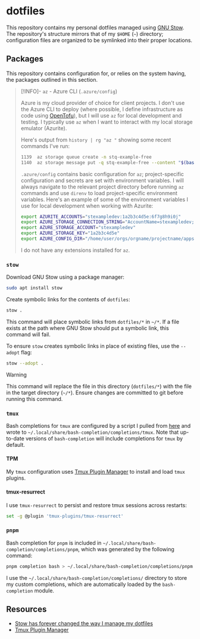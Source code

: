 # dotfiles

This repository contains my personal dotfiles managed using [GNU Stow](#`stow`). The repository's structure mirrors that of my `$HOME` (`~`) directory; configuration files are organized to be symlinked into their proper locations.

## Packages

This repository contains configuration for, or relies on the system having, the packages outlined in this section.

> [!INFO]- `az` - Azure CLI (`.azure/config`)
>
> Azure is my cloud provider of choice for client projects. I don't use the Azure CLI to deploy (where possible, I define infrastructure as code using [OpenTofu](https://opentofu.org/docs/)), but I will use `az` for local development and testing. I typically use `az` when I want to interact with my local storage emulator (Azurite).
>
> Here's output from `history | rg "az "` showing some recent commands I've run:
>
> ```bash
> 1139  az storage queue create -n stq-example-free
> 1140  az storage message put -q stq-example-free --content "$(base64 <<< '{"foo":"bar"}')"
> ```
>
> `.azure/config` contains basic configuration for `az`; project-specific configuration and secrets are set with environment variables. I will always navigate to the relevant project directory before running `az` commands and use `direnv` to load project-specific environment variables. Here's an example of some of the environment variables I use for local development when working with Azurite:
>
> ```bash
> export AZURITE_ACCOUNTS="stexampledev:1a2b3c4d5e:6f7g8h9i0j"
> export AZURE_STORAGE_CONNECTION_STRING="AccountName=stexampledev;AccountKey=1a2b3c4d5e;DefaultEndpointsProtocol=http;BlobEndpoint=http://127.0.0.1:10000/stexampledev;QueueEndpoint=http://127.0.0.1:10001/stexampledev;TableEndpoint=http://127.0.0.1:10002/stexampledev;"
> export AZURE_STORAGE_ACCOUNT="stexampledev"
> export AZURE_STORAGE_KEY="1a2b3c4d5e"
> export AZURE_CONFIG_DIR="/home/user/orgs/orgname/projectname/apps/example/.azure"
> ```
>
> I do not have any extensions installed for `az`.

### `stow`

Download GNU Stow using a package manager:

```bash
sudo apt install stow
```

Create symbolic links for the contents of `dotfiles`:

```bash
stow .
```

This command will place symbolic links from `dotfiles/*` in `~/*`. If a file exists at the path where GNU Stow should put a symbolic link, this command will fail.

To ensure `stow` creates symbolic links in place of existing files, use the `--adopt` flag:

```bash
stow --adopt .
```

> [!WARNING]
> This command will replace the file in this directory (`dotfiles/*`) with the file in the target directory (`~/*`). Ensure changes are committed to git before running this command.

### `tmux`

Bash completions for `tmux` are configured by a script I pulled from [here](https://github.com/scop/bash-completion/blob/main/completions/tmux) and wrote to `~/.local/share/bash-completion/completions/tmux`. Note that up-to-date versions of `bash-completion` will include completions for `tmux` by default.

#### TPM

My `tmux` configuration uses [Tmux Plugin Manager](https://github.com/tmux-plugins/tpm?tab=readme-ov-file#tmux-plugin-manager) to install and load `tmux` plugins.

#### tmux-resurrect

I use `tmux-resurrect` to persist and restore tmux sessions across restarts:

```bash
set -g @plugin 'tmux-plugins/tmux-resurrect'
```

### `pnpm`

Bash completion for `pnpm` is included in `~/.local/share/bash-completion/completions/pnpm`, which was generated by the following command:

```bash
pnpm completion bash > ~/.local/share/bash-completion/completions/pnpm
```

I use the `~/.local/share/bash-completion/completions/` directory to store my custom completions, which are automatically loaded by the `bash-completion` module.

## Resources

- [Stow has forever changed the way I manage my dotfiles](https://www.youtube.com/watch?v=y6XCebnB9gs)
- [Tmux Plugin Manager](https://github.com/tmux-plugins/tpm?tab=readme-ov-file#tmux-plugin-manager)
